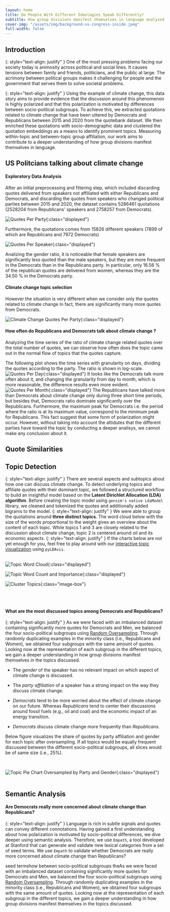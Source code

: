 ```yaml
---
layout: home
title: Do People With Different Ideologies Speak Differently?
subtitle: How group divisions manifest themselves in language analyzed using the example of climate change
cover-img: "/assets/img/background-us-congress-inside.jpeg"
full-width: false
---
```


## Introduction <a name="introduction"></a>

{: style="text-align: justify" }
One of the most pressing problems facing our society today is animosity across political and social lines. It causes tensions between family and friends, politicians, and the public at large. The acrimony between political groups makes it challenging for people and the government that serves them to solve societal problems.

{: style="text-align: justify" }
Using the example of climate change, this data story aims to provide evidence that the discussion around this phenomenon is highly polarized and that this polarization is motivated by differences between socio-political subgroups. To achieve this, we extracted quotations related to climate change that have been uttered by Democrats and Republicans between 2015 and 2020 from the quotebank dataset. We then enriched these quotations with socio-demographic data and clustered the quotation embeddings as a means to identify prominent topics. Measuring within-topic and between-topic group affiliation, our work aims to contribute to a deeper understanding of how group divisions manifest themselves in language.


## US Politcians talking about climate change <a name="climatechangeinuspolitics"></a>
#### Exploratory Data Analysis

After an initial preprocessing and filtering step, which included discarding quotes delivered from speakers not affiliated with either Republicans and Democrats, and discarding the quotes from speakers who changed political parties between 2015 and 2020, the dataset contains 5286461 quotations (2528204 from Republicans' speakers and 2758257 from Democrats).

![Quotes Per Party](/assets/img/quotes_per_party_initial.png){:class="displayed"}

Furthermore, the quotations comes from 15826 different speakers (7899 of which are Republicans and  7972 Democrats)


![Quotes Per Speaker](/assets/img/quotes_per_speaker_rep_dem.png){:class="displayed"}


Analizing the gender ratio, it is noticeable that female speakers are significantly less quoted than the male speakers, but they are more frequent in the Democrats than in the Republicans party.
In particular, only 16.56 % of the republican quotes are delivered from women, whereas they are the 34.50 % in the Democrats party.


#### Climate change topic selection

However the situation is very different when we consider only the quotes related to climate change
In fact, there are significantly many more quotes from Democrats.

![Climate Change Quotes Per Party](/assets/img/climate_change_quotes_per_party.png){:class="displayed"}


#### How often do Republicans and Democrats talk about climate change ?

Analyzing the time series of the ratio of climate change related quotes over the total number of quotes, we can observe how often does the topic came out in the normal flow of topics that the quotes capture.

The following plot shows the time series with granularity on days, dividing the quotes according to the party. The ratio is shown in log-scale.
![Quotes Per Day](/assets/img/time_series_day.png){:class="displayed"}
It looks like the Democrats talk more often about it, and changing the granularity from day to month, which is more reasonable, the difference results even more evident.
![Quotes Per Month](/assets/img/time_series_month.png){:class="displayed"}
The Republicans have talked more than Democrats about climate change only during three short time periods, but besides that, Democrats ratio dominate significantly over the Republicans.
Furthermore, the maximum peak for Democrats i.e. the period where the ratio is at its maximum value, correspond to the minimum peak for Republicans. This fact suggest that some form of polarization might occur. However, without taking into account the attidutes that the different parties have toward the topic by conducting a deeper analisys, we cannot make any conclusion about it.

## Quote Similarities <a name="quotesimilarities"></a>

## Topic Detection <a name="topicdetection"></a>

{: style="text-align: justify" }
There are several aspects and subtopics about how one can discuss climate change. To detect underlying topics and affiliate quotes with their dominant topic, we followed a structured workflow to build an insightful model based on the **Latent Dirichlet Allocation (LDA) algorithm**. Before creating the topic model using `gensim's native LdaModel` library, we  cleaned and tokenized the quotes and additionally added bigrams to the model.
{: style="text-align: justify" }
We were able to group the quotations around **three distinct topics**. The word cloud below with the size of the words proportional to the weight gives an overview about the content of each topic. While topics 1 and 3 are closely related to the discussion about climate change, topic 2 is centered around oil and its economic aspects.
{: style="text-align: justify" }
If the charts below are not yet enough for you, feel free to play around with our [interactive topic visualization](https://mxmuc.github.io/do-people-with-different-ideologies-speak-differently/assets/html/climate_change_topics_lda.html) using `pyLDAvis`.
<br /> 
<br /> 

![Topic Word Cloud](/assets/img/topic_word_cloud.png){:class="displayed"}
<br /> 

![Topic Word Count and Importance](/assets/img/topic_word_count_important_keywords.png){:class="displayed"}

![Cluster Topics](/assets/img/topic_cluster_bokeh.png){:class="image-box"}

<br /> 
<br /> 

#### What are the most discussed topics among Democrats and Republicans?

{: style="text-align: justify" }
As we were faced with an imbalanced dataset containing significantly more quotes for Democrats and Men, we balanced the four socio-political subgroups using [Random Oversampling](https://machinelearningmastery.com/random-oversampling-and-undersampling-for-imbalanced-classification/). Through randomly duplicating examples in the minority class (i.e., Republicans and Women), we obtained four subgroups with the same amount of quotes. Looking now at the representation of each subgroup in the different topics, we gain a deeper understanding in how group divisions manifest themselves in the topics discussed. 

- The _gender_ of the speaker has no relevant impact on which aspect of climate change is discussed.

- The _party_ _affiliation_ of a speaker has a strong impact on the way they discuss climate change.

- _Democrats_ tend to be more worried about the effect of climate change on our future. Whereas _Republicans_ tend to center their discussions around fossil fuels (e.g., oil and coal) and the economic impact of an energy transition. 

- _Democrats_ discuss climate change more frequently than _Republicans_.

Below figure visualizes the share of quotes by party affiliation and gender for each topic after oversampling. If all topics would be equally frequent discussed between the different socio-political subgroups, all slices would be of same size (i.e., 25%).

<br />

![Topic Pie Chart Oversampled by Party and Gender](/assets/img/topic_pie_party_gender_oversampled.png){:class="displayed"}
<br /> 
<br /> 

## Semantic Analysis <a name="semanticanalysis"></a>
#### Are Democrats really more concerned about climate change than Republicans?

{: style="text-align: justify" }
Language is rich in subtle signals and quotes can convey different connotations. Having gained a first understanding about how polarization is motivated by socio-political differences, we dive deeper using semantic analysis. Therefore, we use `Empath`, a tool developed at Stanford that can generate and validate new lexical categories from a set of seed terms. We use `Empath` to validate whether Democrats are really more concerned about climate change than Republicans?

seed termshow  between socio-political subgroups theAs we were faced with an imbalanced dataset containing significantly more quotes for Democrats and Men, we balanced the four socio-political subgroups using [Random Oversampling](https://machinelearningmastery.com/random-oversampling-and-undersampling-for-imbalanced-classification/). Through randomly duplicating examples in the minority class (i.e., Republicans and Women), we obtained four subgroups with the same amount of quotes. Looking now at the representation of each subgroup in the different topics, we gain a deeper understanding in how group divisions manifest themselves in the topics discussed. 


